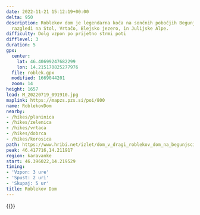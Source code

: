 ```yaml
---
date: 2022-11-21 15:12:19+00:00
delta: 950
description: Roblekov dom je legendarna koča na sončnih pobočjih Begunjščice s čudovitimi
  razgledi na Stol, Vrtačo, Blejsko jezero, in Julijske Alpe.
difficulty: Dolg vzpon po prijetno strmi poti
difflevel: 3
duration: 5
gpx:
  center:
    lat: 46.40699247682299
    lon: 14.215170825277976
  file: roblek.gpx
  modified: 1669044201
  zoom: 14
height: 1657
lead: M_20220719_091910.jpg
maplink: https://mapzs.pzs.si/poi/800
name: RoblekovDom
nearby:
- /hikes/planinica
- /hikes/zelenica
- /hikes/vrtaca
- /hikes/dobrca
- /hikes/korosica
path: https://www.hribi.net/izlet/dom_v_dragi_roblekov_dom_na_begunjscici/11/195/3982
peak: 46.417716,14.211917
region: karavanke
start: 46.396022,14.219529
timing:
- 'Vzpon: 3 ure'
- 'Spust: 2 uri'
- 'Skupaj: 5 ur'
title: Roblekov Dom
---
```

{{<hike-details description="yes">}}